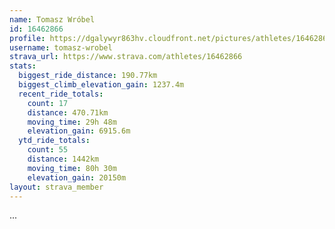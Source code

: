 ```yaml
---
name: Tomasz Wróbel
id: 16462866
profile: https://dgalywyr863hv.cloudfront.net/pictures/athletes/16462866/10169785/1/large.jpg
username: tomasz-wrobel
strava_url: https://www.strava.com/athletes/16462866
stats:
  biggest_ride_distance: 190.77km
  biggest_climb_elevation_gain: 1237.4m
  recent_ride_totals:
    count: 17
    distance: 470.71km
    moving_time: 29h 48m
    elevation_gain: 6915.6m
  ytd_ride_totals:
    count: 55
    distance: 1442km
    moving_time: 80h 30m
    elevation_gain: 20150m
layout: strava_member
--- 
```

...
